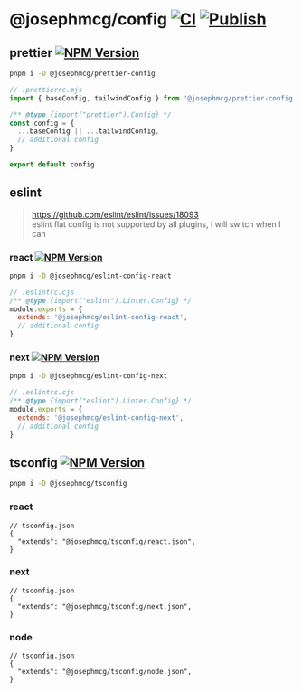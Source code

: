 # @josephmcg/config [![CI](https://github.com/josephmcg/config/actions/workflows/main.yml/badge.svg)](https://github.com/josephmcg/config/actions/workflows/main.yml) [![Publish](https://github.com/josephmcg/config/actions/workflows/publish.yml/badge.svg)](https://github.com/josephmcg/config/actions/workflows/publish.yml)

## prettier [![NPM Version](https://img.shields.io/npm/v/%40josephmcg%2Fprettier-config)](https://www.npmjs.com/package/@josephmcg/prettier-config)

```bash
pnpm i -D @josephmcg/prettier-config
```

```ts
// .prettierrc.mjs
import { baseConfig, tailwindConfig } from '@josephmcg/prettier-config'

/** @type {import("prettier").Config} */
const config = {
  ...baseConfig || ...tailwindConfig,
  // additional config
}

export default config
```

## eslint

> https://github.com/eslint/eslint/issues/18093  
> eslint flat config is not supported by all plugins, I will switch when I can

### react [![NPM Version](https://img.shields.io/npm/v/%40josephmcg%2Feslint-config-react)](https://www.npmjs.com/package/@josephmcg/eslint-config-react)

```bash
pnpm i -D @josephmcg/eslint-config-react
```

```cjs
// .eslintrc.cjs
/** @type {import("eslint").Linter.Config} */
module.exports = {
  extends: '@josephmcg/eslint-config-react',
  // additional config
}
```

### next [![NPM Version](https://img.shields.io/npm/v/%40josephmcg%2Feslint-config-next)](https://www.npmjs.com/package/@josephmcg/eslint-config-next)

```bash
pnpm i -D @josephmcg/eslint-config-next
```

```cjs
// .eslintrc.cjs
/** @type {import("eslint").Linter.Config} */
module.exports = {
  extends: '@josephmcg/eslint-config-next',
  // additional config
}
```

## tsconfig [![NPM Version](https://img.shields.io/npm/v/%40josephmcg%2Ftsconfig)](https://www.npmjs.com/package/@josephmcg/tsconfig)

```bash
pnpm i -D @josephmcg/tsconfig
```

### react

```jsonc
// tsconfig.json
{
  "extends": "@josephmcg/tsconfig/react.json",
}
```

### next

```jsonc
// tsconfig.json
{
  "extends": "@josephmcg/tsconfig/next.json",
}
```

### node

```jsonc
// tsconfig.json
{
  "extends": "@josephmcg/tsconfig/node.json",
}
```
